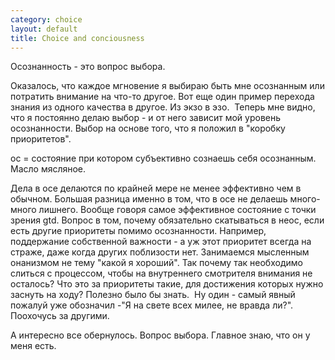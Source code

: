 ```yaml
--- 
category: choice
layout: default
title: Choice and conciousness
---
```

Осознанность - это вопрос выбора.

Оказалось, что каждое мгновение я выбираю быть мне осознанным или потратить внимание на что-то другое. Вот еще один пример перехода знания из одного качества в другое. Из экзо в эзо.  Теперь мне видно, что я постоянно делаю выбор - и от него зависит мой уровень осознанности. Выбор на основе того, что я положил в "коробку приоритетов".

ос = состояние при котором субъективно сознаешь себя осознанным. Масло мясляное.

Дела в осе делаются по крайней мере не менее эффективно чем в обычном. Большая разница именно в том, что в осе не делаешь много-много лишнего. Вообще говоря самое эффективное состояние с точки зрения gtd. Вопрос в том, почему обязательно скатываться в неос, если есть другие приоритеты помимо осознанности. Например, поддержание собственной важности - а уж этот приоритет всегда на страже, даже когда других поблизости нет. Занимаемся мысленным онанизмом не тему "какой я хороший". Так почему так необходимо слиться с процессом, чтобы на внутреннего смотрителя внимания не осталось? Что это за приоритеты такие, для достижения которых нужно заснуть на ходу? Полезно было бы знать.  Ну один - самый явный пожалуй уже обозначил -"Я на свете всех милее, не вравда ли?". Поохочусь за другими.

А интересно все обернулось. Вопрос выбора. Главное знаю, что он у меня есть.
